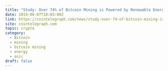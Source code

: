 ```yaml
---
title: "Study: Over 74% of Bitcoin Mining is Powered by Renewable Energy"
date: 2019-06-07T18:03:00Z
link: https://cointelegraph.com/news/study-over-74-of-bitcoin-mining-is-powered-by-renewable-energy?utm_medium=RSS&utm_source=hune
site: cointelegraph.com
topic: crypto
category:
  - Bitcoin
  - mining
  - bitcoin mining
  - energy
  - asic
draft: false
---
```

